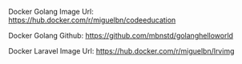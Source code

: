 Docker Golang Image Url:
https://hub.docker.com/r/miguelbn/codeeducation

Docker Golang Github:
https://github.com/mbnstd/golanghelloworld

Docker Laravel Image Url:
https://hub.docker.com/r/miguelbn/lrvimg